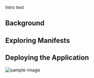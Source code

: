 Intro text

## Background

## Exploring Manifests

## Deploying the Application

![sample-image](../../assets/gitops/sample-image.png)
